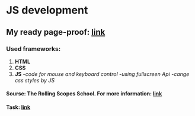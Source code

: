 # JS development 

## My ready page-proof: [link](https://balzamova.github.io/virtual-piano/virtual-piano/)

### Used frameworks: 
1. **HTML**
2. **CSS**
3. **JS**
 -*code for mouse and keyboard control*
 -*using fullscreen Api*
 -*cange css styles by JS*
 
#### Sourse: The Rolling Scopes School. For more information: [link](https://rs.school/js/)
#### Task: [link](https://rolling-scopes-school.github.io/stage0/#/stage1/tasks/virtual-piano)
